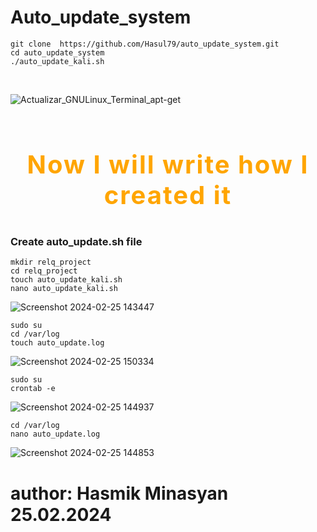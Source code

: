# Auto_update_system

```
git clone  https://github.com/Hasul79/auto_update_system.git
cd auto_update_system
./auto_update_kali.sh
```
<br/>


![Actualizar_GNULinux_Terminal_apt-get](https://github.com/Hasul79/auto_update_system/assets/95657084/b8622259-7a76-4e37-a3cd-4a034212e265)

<br/>

# <p style="font-size: 40px; letter-spacing: 2px; color: orange;" align="center">Now I will write how I created it</p>


<h3>Create auto_update.sh file</h3>


```
mkdir relq_project
cd relq_project
touch auto_update_kali.sh
nano auto_update_kali.sh

```

![Screenshot 2024-02-25 143447](https://github.com/Hasul79/auto_update_system/assets/95657084/dc368528-fd72-4e66-bb90-3bbe6912be67)

```
sudo su
cd /var/log
touch auto_update.log
```
![Screenshot 2024-02-25 150334](https://github.com/Hasul79/auto_update_system/assets/95657084/954080c0-db30-42bf-8e13-f5027bcbd97e)

```
sudo su
crontab -e
```

![Screenshot 2024-02-25 144937](https://github.com/Hasul79/auto_update_system/assets/95657084/7952e3c9-6828-444c-afaa-a08cdffcd46f)

```
cd /var/log
nano auto_update.log
```

![Screenshot 2024-02-25 144853](https://github.com/Hasul79/auto_update_system/assets/95657084/4c748d1a-e101-4f02-a653-ec594d84f769)

# author: Hasmik Minasyan 25.02.2024
